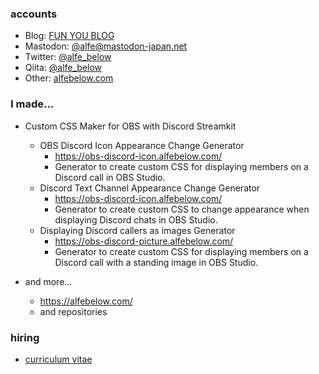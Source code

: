 ### accounts

- Blog: <a href="http://blog.alfebelow.com/" target="_blank">FUN YOU BLOG</a>
- Mastodon: <a href="https://mastodon-japan.net/@alfe" target="_blank">@alfe@mastodon-japan.net</a>
- Twitter: <a href="https://twitter.com/alfe_below" target="_blank">@alfe_below</a>
- Qiita: <a href="https://qiita.com/alfe_below" target="_blank">@alfe_below</a>
- Other: <a href="https://alfebelow.com/" target="_blank">alfebelow.com</a>

### I made...

- Custom CSS Maker for OBS with Discord Streamkit
    - OBS Discord Icon Appearance Change Generator
        - https://obs-discord-icon.alfebelow.com/
        - Generator to create custom CSS for displaying members on a Discord call in OBS Studio.
    - Discord Text Channel Appearance Change Generator
        - https://obs-discord-icon.alfebelow.com/
        - Generator to create custom CSS to change appearance when displaying Discord chats in OBS Studio.
    - Displaying Discord callers as images Generator
        - https://obs-discord-picture.alfebelow.com/
        - Generator to create custom CSS for displaying members on a Discord call with a standing image in OBS Studio.

- and more...
    - https://alfebelow.com/
    - and repositories

### hiring

- [curriculum vitae](https://github.com/alfe/Curriculum-Vitae)

